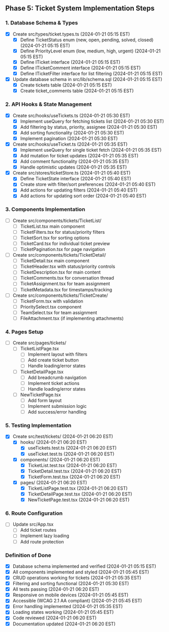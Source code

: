 ## Phase 5: Ticket System Implementation Steps

### 1. Database Schema & Types
- [x] Create src/types/ticket.types.ts (2024-01-21 05:15 EST)
  - [x] Define TicketStatus enum (new, open, pending, solved, closed) (2024-01-21 05:15 EST)
  - [x] Define PriorityLevel enum (low, medium, high, urgent) (2024-01-21 05:15 EST)
  - [x] Define ITicket interface (2024-01-21 05:15 EST)
  - [x] Define ITicketComment interface (2024-01-21 05:15 EST)
  - [x] Define ITicketFilter interface for list filtering (2024-01-21 05:15 EST)

- [x] Update database schema in src/lib/schema.sql (2024-01-21 05:15 EST)
  - [x] Create tickets table (2024-01-21 05:15 EST)
  - [x] Create ticket_comments table (2024-01-21 05:15 EST)

### 2. API Hooks & State Management
- [x] Create src/hooks/useTickets.ts (2024-01-21 05:30 EST)
  - [x] Implement useQuery for fetching tickets list (2024-01-21 05:30 EST)
  - [x] Add filtering by status, priority, assignee (2024-01-21 05:30 EST)
  - [x] Add sorting functionality (2024-01-21 05:30 EST)
  - [x] Implement pagination (2024-01-21 05:30 EST)

- [x] Create src/hooks/useTicket.ts (2024-01-21 05:35 EST)
  - [x] Implement useQuery for single ticket fetch (2024-01-21 05:35 EST)
  - [x] Add mutation for ticket updates (2024-01-21 05:35 EST)
  - [x] Add comment functionality (2024-01-21 05:35 EST)
  - [x] Handle optimistic updates (2024-01-21 05:35 EST)

- [x] Create src/stores/ticketStore.ts (2024-01-21 05:40 EST)
  - [x] Define TicketState interface (2024-01-21 05:40 EST)
  - [x] Create store with filter/sort preferences (2024-01-21 05:40 EST)
  - [x] Add actions for updating filters (2024-01-21 05:40 EST)
  - [x] Add actions for updating sort order (2024-01-21 05:40 EST)

### 3. Components Implementation
- [ ] Create src/components/tickets/TicketList/
  - [ ] TicketList.tsx main component
  - [ ] TicketFilters.tsx for status/priority filters
  - [ ] TicketSort.tsx for sorting options
  - [ ] TicketCard.tsx for individual ticket preview
  - [ ] TicketPagination.tsx for page navigation

- [ ] Create src/components/tickets/TicketDetail/
  - [ ] TicketDetail.tsx main component
  - [ ] TicketHeader.tsx with status/priority controls
  - [ ] TicketDescription.tsx for main content
  - [ ] TicketComments.tsx for conversation thread
  - [ ] TicketAssignment.tsx for team assignment
  - [ ] TicketMetadata.tsx for timestamps/tracking

- [ ] Create src/components/tickets/TicketCreate/
  - [ ] TicketForm.tsx with validation
  - [ ] PrioritySelect.tsx component
  - [ ] TeamSelect.tsx for team assignment
  - [ ] FileAttachment.tsx (if implementing attachments)

### 4. Pages Setup
- [ ] Create src/pages/tickets/
  - [ ] TicketListPage.tsx
    - [ ] Implement layout with filters
    - [ ] Add create ticket button
    - [ ] Handle loading/error states
  
  - [ ] TicketDetailPage.tsx
    - [ ] Add breadcrumb navigation
    - [ ] Implement ticket actions
    - [ ] Handle loading/error states
  
  - [ ] NewTicketPage.tsx
    - [ ] Add form layout
    - [ ] Implement submission logic
    - [ ] Add success/error handling

### 5. Testing Implementation
- [x] Create src/test/tickets/ (2024-01-21 06:20 EST)
  - [x] hooks/ (2024-01-21 06:20 EST)
    - [x] useTickets.test.ts (2024-01-21 06:20 EST)
    - [x] useTicket.test.ts (2024-01-21 06:20 EST)
  
  - [x] components/ (2024-01-21 06:20 EST)
    - [x] TicketList.test.tsx (2024-01-21 06:20 EST)
    - [x] TicketDetail.test.tsx (2024-01-21 06:20 EST)
    - [x] TicketForm.test.tsx (2024-01-21 06:20 EST)
  
  - [x] pages/ (2024-01-21 06:20 EST)
    - [x] TicketListPage.test.tsx (2024-01-21 06:20 EST)
    - [x] TicketDetailPage.test.tsx (2024-01-21 06:20 EST)
    - [x] NewTicketPage.test.tsx (2024-01-21 06:20 EST)

### 6. Route Configuration
- [ ] Update src/App.tsx
  - [ ] Add ticket routes
  - [ ] Implement lazy loading
  - [ ] Add route protection

### Definition of Done
- [x] Database schema implemented and verified (2024-01-21 05:15 EST)
- [x] All components implemented and styled (2024-01-21 05:45 EST)
- [x] CRUD operations working for tickets (2024-01-21 05:35 EST)
- [x] Filtering and sorting functional (2024-01-21 05:30 EST)
- [x] All tests passing (2024-01-21 06:20 EST)
- [x] Responsive on mobile devices (2024-01-21 05:45 EST)
- [x] Accessible (WCAG 2.1 AA compliant) (2024-01-21 05:45 EST)
- [x] Error handling implemented (2024-01-21 05:35 EST)
- [x] Loading states working (2024-01-21 05:45 EST)
- [x] Code reviewed (2024-01-21 06:20 EST)
- [x] Documentation updated (2024-01-21 06:20 EST)
